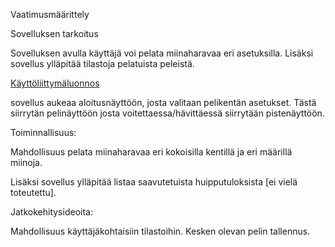 Vaatimusmäärittely

Sovelluksen tarkoitus

Sovelluksen avulla käyttäjä voi pelata miinaharavaa eri asetuksilla. Lisäksi sovellus ylläpitää tilastoja pelatuista peleistä.

[Käyttöliittymäluonnos](https://github.com/Alluton/miinaharava/blob/master/dokumentaatio/k%C3%A4ytt%C3%B6liittym%C3%A4luonnos.jpg)



sovellus aukeaa aloitusnäyttöön, josta valitaan pelikentän asetukset. Tästä siirrytän pelinäyttöön josta voitettaessa/hävittäessä siirrytään pistenäyttöön.


Toiminnallisuus:

Mahdollisuus pelata miinaharavaa eri kokoisilla kentillä ja eri määrillä miinoja. 

Lisäksi sovellus ylläpitää listaa saavutetuista huipputuloksista [ei vielä toteutettu].

Jatkokehitysideoita:

Mahdollisuus käyttäjäkohtaisiin tilastoihin.
Kesken olevan pelin tallennus.
